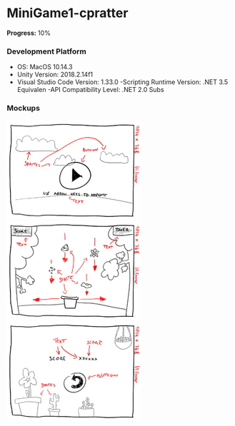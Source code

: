 # MiniGame1-cpratter

**Progress:** 10%

### Development Platform
- OS: MacOS 10.14.3
- Unity Version: 2018.2.14f1
- Visual Studio Code Version: 1.33.0
-Scripting Runtime Version: .NET 3.5 Equivalen
-API Compatibility Level: .NET 2.0 Subs

### Mockups ###
<div> <img src="./Mockups/intro_screen.jpg" width="300"> </div>
<div> <img src="./Mockups/main_screen.jpg" width="300"> </div>
<div> <img src="./Mockups/end_screen.jpg" width="300"> </div>
